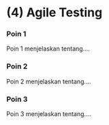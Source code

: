 # (4) Agile Testing

### Poin 1

Poin 1 menjelaskan tentang....

### Poin 2

Poin 2 menjelaskan tentang....

### Poin 3

Poin 3 menjelaskan tentang....
